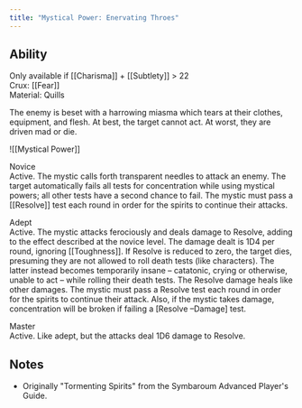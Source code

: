 ```yaml
---
title: "Mystical Power: Enervating Throes"
---
```

## Ability
Only available if [[Charisma]] + [[Subtlety]] > 22<br>Crux: [[Fear]]<br>Material: Quills

The enemy is beset with a harrowing miasma which tears at their clothes, equipment, and flesh. At best, the target cannot act. At worst, they are driven mad or die.

![[Mystical Power]]

Novice<br>Active. The mystic calls forth transparent needles to attack an enemy. The target automatically fails all tests for concentration while using mystical powers; all other tests have a second chance to fail. The mystic must pass a [[Resolve]] test each round in order for the spirits to continue their attacks.

Adept<br>Active. The mystic attacks ferociously and deals damage to Resolve, adding to the effect described at the novice level. The damage dealt is 1D4 per round, ignoring [[Toughness]]. If Resolve is reduced to zero, the target dies, presuming they are not allowed to roll death tests (like characters). The latter instead becomes temporarily insane – catatonic, crying or otherwise, unable to act – while rolling their death tests. The Resolve damage heals like other damages. The mystic must pass a Resolve test each round in order for the spirits to continue their attack. Also, if the mystic takes damage, concentration will be broken if failing a \[Resolve –Damage\] test.

Master<br>Active. Like adept, but the attacks deal 1D6 damage to Resolve.
## Notes
* Originally "Tormenting Spirits" from the Symbaroum Advanced Player's Guide.